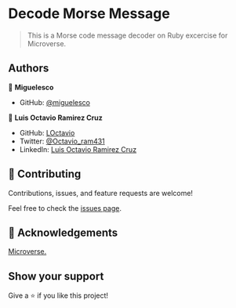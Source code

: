 # Decode Morse Message

> This is a Morse code message decoder on Ruby excercise for Microverse.

## Authors

👤 **Miguelesco**

- GitHub: [@miguelesco](https://github.com/miguelesco)

👤 **Luis Octavio Ramirez Cruz**

- GitHub: [LOctavio](https://github.com/LOctavio)
- Twitter: [@Octavio_ram431](https://twitter.com/Octavio_ram431)
- LinkedIn: [Luis Octavio Ramirez Cruz](https://www.linkedin.com/in/luis-octavio-ramirez-cruz/)

## 🤝 Contributing

Contributions, issues, and feature requests are welcome!

Feel free to check the [issues page](https://github.com/ArthurGC/Decode_Morse_Message/issues).

## 👋 Acknowledgements

[Microverse.](https://www.microverse.org)

## Show your support

Give a ⭐️ if you like this project!
